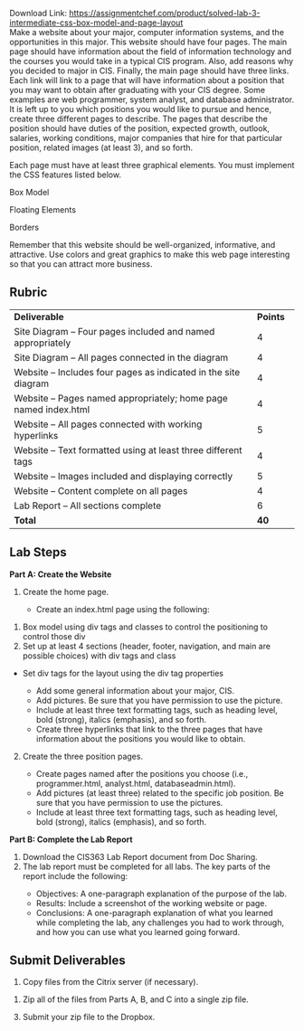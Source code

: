 Download Link: https://assignmentchef.com/product/solved-lab-3-intermediate-css-box-model-and-page-layout
<br>
Make a website about your major, computer information systems, and the opportunities in this major. This website should have four pages. The main page should have information about the field of information technology and the courses you would take in a typical CIS program. Also, add reasons why you decided to major in CIS. Finally, the main page should have three links. Each link will link to a page that will have information about a position that you may want to obtain after graduating with your CIS degree. Some examples are web programmer, system analyst, and database administrator. It is left up to you which positions you would like to pursue and hence, create three different pages to describe. The pages that describe the position should have duties of the position, expected growth, outlook, salaries, working conditions, major companies that hire for that particular position, related images (at least 3), and so forth.

Each page must have at least three graphical elements. You must implement the CSS features listed below.

Box Model

Floating Elements

Borders

Remember that this website should be well-organized, informative, and attractive. Use colors and great graphics to make this web page interesting so that you can attract more business.

<h2>Rubric</h2>

<table width="534">

 <tbody>

  <tr>

   <td width="474"><strong>Deliverable</strong></td>

   <td width="60"><strong>Points</strong></td>

  </tr>

  <tr>

   <td width="474">Site Diagram – Four pages included and named appropriately</td>

   <td width="60">4</td>

  </tr>

  <tr>

   <td width="474">Site Diagram – All pages connected in the diagram</td>

   <td width="60">4</td>

  </tr>

  <tr>

   <td width="474">Website – Includes four pages as indicated in the site diagram</td>

   <td width="60">4</td>

  </tr>

  <tr>

   <td width="474">Website – Pages named appropriately; home page named index.html</td>

   <td width="60">4</td>

  </tr>

  <tr>

   <td width="474">Website – All pages connected with working hyperlinks</td>

   <td width="60">5</td>

  </tr>

  <tr>

   <td width="474">Website – Text formatted using at least three different tags</td>

   <td width="60">4</td>

  </tr>

  <tr>

   <td width="474">Website – Images included and displaying correctly</td>

   <td width="60">5</td>

  </tr>

  <tr>

   <td width="474">Website – Content complete on all pages</td>

   <td width="60">4</td>

  </tr>

  <tr>

   <td width="474">Lab Report – All sections complete</td>

   <td width="60">6</td>

  </tr>

  <tr>

   <td width="474"><strong>Total</strong></td>

   <td width="60"><strong>40</strong></td>

  </tr>

 </tbody>

</table>

<h2></h2>

<h2>Lab Steps</h2>

<strong>Part A: Create the Website</strong>

<ol>

 <li>Create the home page.</li>

</ol>

<ol>

 <li style="list-style-type: none;">

  <ul>

   <li>Create an index.html page using the following:</li>

  </ul></li>

</ol>

<ol>

 <li>Box model using div tags and classes to control the positioning to control those div</li>

 <li>Set up at least 4 sections (header, footer, navigation, and main are possible choices) with div tags and class</li>

</ol>

<ul>

 <li>Set div tags for the layout using the div tag properties</li>

</ul>

<ol>

 <li style="list-style-type: none;">

  <ul>

   <li>Add some general information about your major, CIS.</li>

   <li>Add pictures. Be sure that you have permission to use the picture.</li>

   <li>Include at least three text formatting tags, such as heading level, bold (strong), italics (emphasis), and so forth.</li>

   <li>Create three hyperlinks that link to the three pages that have information about the positions you would like to obtain.</li>

  </ul></li>

</ol>

<ol start="2">

 <li>Create the three position pages.</li>

</ol>

<ol>

 <li style="list-style-type: none;">

  <ul>

   <li>Create pages named after the positions you choose (i.e., programmer.html, analyst.html, databaseadmin.html).</li>

   <li>Add pictures (at least three) related to the specific job position. Be sure that you have permission to use the pictures.</li>

   <li>Include at least three text formatting tags, such as heading level, bold (strong), italics (emphasis), and so forth.</li>

  </ul></li>

</ol>

<strong>Part B: Complete the Lab Report</strong>

<ol>

 <li>Download the CIS363 Lab Report document from Doc Sharing.</li>

 <li>The lab report must be completed for all labs. The key parts of the report include the following:</li>

</ol>

<ol>

 <li style="list-style-type: none;">

  <ul>

   <li>Objectives: A one-paragraph explanation of the purpose of the lab.</li>

   <li>Results: Include a screenshot of the working website or page.</li>

   <li>Conclusions: A one-paragraph explanation of what you learned while completing the lab, any challenges you had to work through, and how you can use what you learned going forward.</li>

  </ul></li>

</ol>

<h2>Submit Deliverables</h2>

<ol>

 <li>Copy files from the Citrix server (if necessary).</li>

</ol>

<ol>

 <li>Zip all of the files from Parts A, B, and C into a single zip file.</li>

</ol>

<ol start="3">

 <li>Submit your zip file to the Dropbox.</li>

</ol>